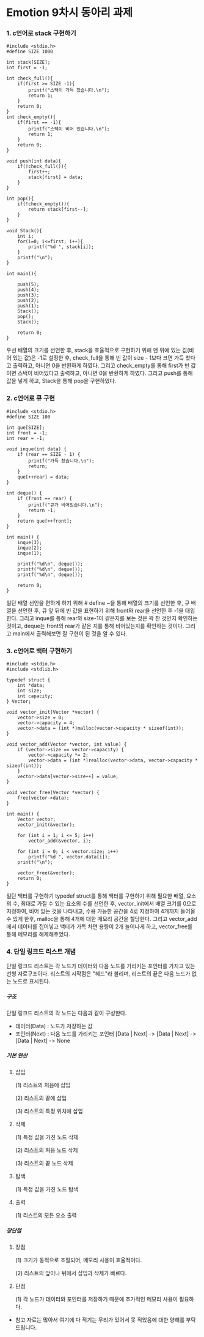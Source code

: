 # Emotion 9차시 동아리 과제
### 1. c언어로 stack 구현하기
```
#include <stdio.h>
#define SIZE 1000 
 
int stack[SIZE];    
int first = -1;   
 
int check_full(){
    if(first >= SIZE -1){    
        printf("스택이 가득 찼습니다.\n");
        return 1;
    }
    return 0;
}
int check_empty(){
    if(first == -1){
        printf("스택이 비어 있습니다.\n");
        return 1;
    }
    return 0;
}
 
void push(int data){
    if(!check_full()){
        first++;
        stack[first] = data;
    }
} 
 
int pop(){
    if(!check_empty()){
        return stack[first--];
    }
}
 
void Stack(){
    int i;
    for(i=0; i<=first; i++){
        printf("%d ", stack[i]);
    }
    printf("\n");
}
 
int main(){
    
    push(5);
    push(4);
    push(3);
    push(2);
    push(1);
    Stack();
    pop();
    Stack();
    
    return 0;
}
```
우선 배열의 크기를 선언한 후, stack을 효율적으로 구현하기 위해 맨 위에 있는 값(비어 있는 값)은 -1로 설정한 후, check_full을 통해 빈 값이 size - 1보다 크면 가득 찼다고 출력하고, 아니면 0을 반환하게 하였다. 그리고 check_empty를 통해 first가 빈 값이면 스택이 비어있다고 출력하고, 아니면 0을 반환하게 하였다. 그리고 push를 통해 값을 넣게 하고, Stack을 통해 pop을 구현하였다. 
   
### 2. c언어로 큐 구현
```
#include <stdio.h>
#define SIZE 100

int que[SIZE];
int front = -1;
int rear = -1;

void inque(int data) {
    if (rear == SIZE - 1) {
        printf("가득 찼습니다.\n");
        return;
    }
    que[++rear] = data;
}

int deque() {
    if (front == rear) {
        printf("큐가 비어있습니다.\n");
        return -1;
    }
    return que[++front];
}

int main() {
    inque(3);
    inque(2);
    inque(1);

    printf("%d\n", deque()); 
    printf("%d\n", deque()); 
    printf("%d\n", deque()); 

    return 0;
}
```
일단 배열 선언을 편하게 하기 위해 # define ~을 통해 배열의 크기를 선언한 후, 큐 배열을 선언한 후, 큐 앞 뒤에 빈 값을 표현하기 위해 front와 rear을 선언한 후 -1을 대입한다. 그리고 inque를 통해 rear와 size-1이 같은지를 보는 것은 꽉 찬 것인지 확인하는 것이고, deque는 front와 rear가 같은 지를 통해 비어있는지를 확인하는 것이다. 그리고 main에서 출력해보면 잘 구현이 된 것을 알 수 있다.
### 3. c언어로 백터 구현하기
```
#include <stdio.h>
#include <stdlib.h>

typedef struct {
    int *data;
    int size;
    int capacity;
} Vector;

void vector_init(Vector *vector) {
    vector->size = 0;
    vector->capacity = 4;
    vector->data = (int *)malloc(vector->capacity * sizeof(int));
}

void vector_add(Vector *vector, int value) {
    if (vector->size == vector->capacity) {
        vector->capacity *= 2;
        vector->data = (int *)realloc(vector->data, vector->capacity * sizeof(int));
    }
    vector->data[vector->size++] = value;
}

void vector_free(Vector *vector) {
    free(vector->data);
}

int main() {
    Vector vector;
    vector_init(&vector);

    for (int i = 1; i <= 5; i++)
        vector_add(&vector, i);

    for (int i = 0; i < vector.size; i++)
        printf("%d ", vector.data[i]);
    printf("\n");

    vector_free(&vector);
    return 0;
}
```
일단 백터를 구현하기 typedef struct를 통해 백터를 구현하기 위해 필요한 배열, 요소의 수, 최대로 가질 수 있는 요소의 수를 선언한 후, vector_init에서 배열 크기를 0으로 지정하여, 비어 있는 것을 나타내고, 수용 가능한 공간을 4로 지정하여 4개까지 들어올 수 있게 한후, malloc을 통해 4개에 대한 메모리 공간을 할당한다. 그리고 vector_add에서 데이터를 집어넣고 백터가 가득 차면 용량이 2개 늘어나게 하고, vector_free를 통해 메모리를 해제해주었다.
### 4. 단일 링크드 리스트 개념
단일 링크드 리스트는 각 노드가 데이터와 다음 노드를 가리키는 포인터를 가지고 있는 선형 자료구조이다. 리스트의 시작점은 "헤드"라 불리며, 리스트의 끝은 다음 노드가 없는 노드로 표시된다.
##### 구조
단일 링크드 리스트의 각 노드는 다음과 같이 구성한다.
* 데이터(Data) : 노드가 저장하는 값
* 포인터(Next) : 다음 노드를 가리키는 포인터
[Data | Next] -> [Data | Next] -> [Data | Next] -> None
##### 기본 연산
1) 삽입

   (1) 리스트의 처음에 삽입
   
   (2) 리스트의 끝에 삽입
   
   (3) 리스트의 특정 위치에 삽입
3) 삭제
   
   (1) 특정 값을 가진 노드 삭제
   
   (2) 리스트의 처음 노드 삭제
   
   (3) 리스트의 끝 노드 삭제
5) 탐색
   
   (1) 특정 값을 가진 노드 탐색
7) 출력
   
   (1) 리스트의 모든 요소 출력

##### 장단점
1) 장점

   (1) 크기가 동적으로 조절되어, 메모리 사용이 효율적이다.
   
   (2) 리스트의 앞이나 뒤에서 삽입과 삭제가 빠르다.
3) 단점
   
   (1) 각 노드가 데이터와 포인터를 저장하기 때문에 추가적인 메모리 사용이 필요하다.

* 참고 자료는 많아서 여기에 다 적기는 무리가 있어서 못 적었음에 대한 양해를 부탁드립니다.
